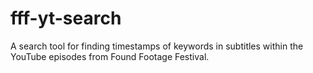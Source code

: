 # fff-yt-search
A search tool for finding timestamps of keywords in subtitles within the YouTube episodes from Found Footage Festival.

